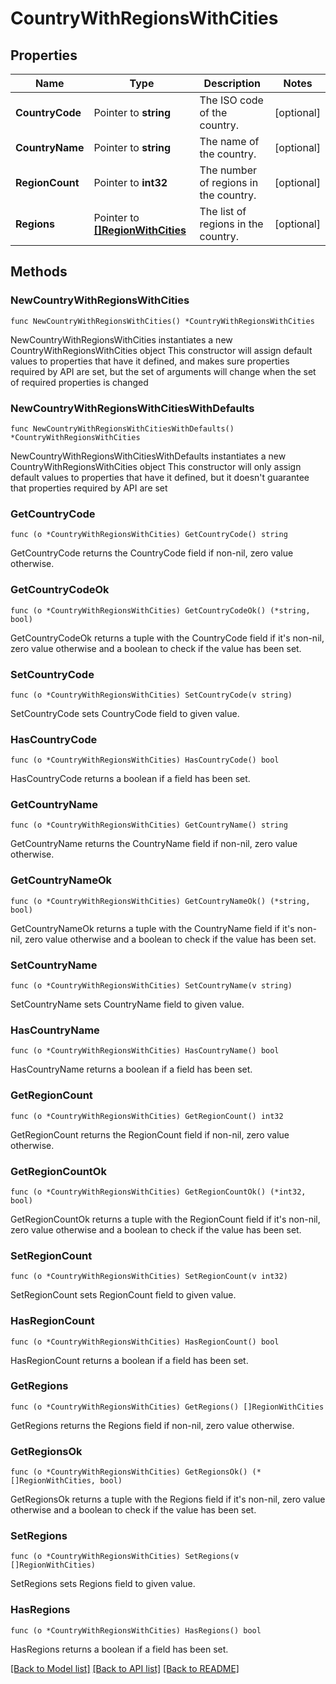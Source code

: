 # CountryWithRegionsWithCities

## Properties

Name | Type | Description | Notes
------------ | ------------- | ------------- | -------------
**CountryCode** | Pointer to **string** | The ISO code of the country. | [optional] 
**CountryName** | Pointer to **string** | The name of the country. | [optional] 
**RegionCount** | Pointer to **int32** | The number of regions in the country. | [optional] 
**Regions** | Pointer to [**[]RegionWithCities**](RegionWithCities.md) | The list of regions in the country. | [optional] 

## Methods

### NewCountryWithRegionsWithCities

`func NewCountryWithRegionsWithCities() *CountryWithRegionsWithCities`

NewCountryWithRegionsWithCities instantiates a new CountryWithRegionsWithCities object
This constructor will assign default values to properties that have it defined,
and makes sure properties required by API are set, but the set of arguments
will change when the set of required properties is changed

### NewCountryWithRegionsWithCitiesWithDefaults

`func NewCountryWithRegionsWithCitiesWithDefaults() *CountryWithRegionsWithCities`

NewCountryWithRegionsWithCitiesWithDefaults instantiates a new CountryWithRegionsWithCities object
This constructor will only assign default values to properties that have it defined,
but it doesn't guarantee that properties required by API are set

### GetCountryCode

`func (o *CountryWithRegionsWithCities) GetCountryCode() string`

GetCountryCode returns the CountryCode field if non-nil, zero value otherwise.

### GetCountryCodeOk

`func (o *CountryWithRegionsWithCities) GetCountryCodeOk() (*string, bool)`

GetCountryCodeOk returns a tuple with the CountryCode field if it's non-nil, zero value otherwise
and a boolean to check if the value has been set.

### SetCountryCode

`func (o *CountryWithRegionsWithCities) SetCountryCode(v string)`

SetCountryCode sets CountryCode field to given value.

### HasCountryCode

`func (o *CountryWithRegionsWithCities) HasCountryCode() bool`

HasCountryCode returns a boolean if a field has been set.

### GetCountryName

`func (o *CountryWithRegionsWithCities) GetCountryName() string`

GetCountryName returns the CountryName field if non-nil, zero value otherwise.

### GetCountryNameOk

`func (o *CountryWithRegionsWithCities) GetCountryNameOk() (*string, bool)`

GetCountryNameOk returns a tuple with the CountryName field if it's non-nil, zero value otherwise
and a boolean to check if the value has been set.

### SetCountryName

`func (o *CountryWithRegionsWithCities) SetCountryName(v string)`

SetCountryName sets CountryName field to given value.

### HasCountryName

`func (o *CountryWithRegionsWithCities) HasCountryName() bool`

HasCountryName returns a boolean if a field has been set.

### GetRegionCount

`func (o *CountryWithRegionsWithCities) GetRegionCount() int32`

GetRegionCount returns the RegionCount field if non-nil, zero value otherwise.

### GetRegionCountOk

`func (o *CountryWithRegionsWithCities) GetRegionCountOk() (*int32, bool)`

GetRegionCountOk returns a tuple with the RegionCount field if it's non-nil, zero value otherwise
and a boolean to check if the value has been set.

### SetRegionCount

`func (o *CountryWithRegionsWithCities) SetRegionCount(v int32)`

SetRegionCount sets RegionCount field to given value.

### HasRegionCount

`func (o *CountryWithRegionsWithCities) HasRegionCount() bool`

HasRegionCount returns a boolean if a field has been set.

### GetRegions

`func (o *CountryWithRegionsWithCities) GetRegions() []RegionWithCities`

GetRegions returns the Regions field if non-nil, zero value otherwise.

### GetRegionsOk

`func (o *CountryWithRegionsWithCities) GetRegionsOk() (*[]RegionWithCities, bool)`

GetRegionsOk returns a tuple with the Regions field if it's non-nil, zero value otherwise
and a boolean to check if the value has been set.

### SetRegions

`func (o *CountryWithRegionsWithCities) SetRegions(v []RegionWithCities)`

SetRegions sets Regions field to given value.

### HasRegions

`func (o *CountryWithRegionsWithCities) HasRegions() bool`

HasRegions returns a boolean if a field has been set.


[[Back to Model list]](../README.md#documentation-for-models) [[Back to API list]](../README.md#documentation-for-api-endpoints) [[Back to README]](../README.md)


